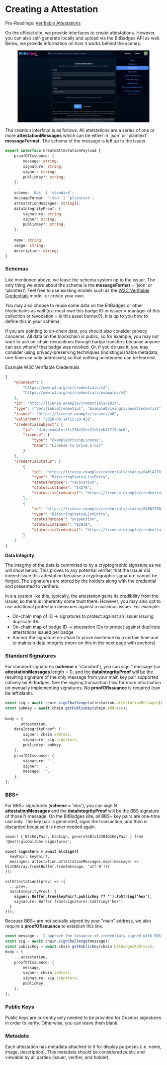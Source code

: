 # Creating a Attestation

Pre-Readings: [Verifiable Attestations](./)

On the official site, we provide interfaces to create attestations. However, you can also self-generate locally and upload via the BitBadges API as well. Below, we provide information on how it works behind the scenes.&#x20;

<figure><img src="../../../.gitbook/assets/image (135).png" alt=""><figcaption></figcaption></figure>

The creation interface is as follows. All attestations are a series of one or more **attestationMessages** which can be either in 'json' or 'plaintext' **messageFormat**. The schema of the message is left up to the issuer.

```typescript
export interface CreateAttestationPayload {
    proofOfIssuance: {
        message: string;
        signature: string;
        signer: string;
        publicKey?: string;
    };

    scheme: 'bbs' | 'standard';
    messageFormat: 'json' | 'plaintext';
    attestationMessages: string[];
    dataIntegrityProof: {
        signature: string;
        signer: string;
        publicKey?: string;
    };

    name: string;
    image: string;
    description: string;
}
```

### **Schemas**

Like mentioned above, we leave the schema system up to the issuer. The only thing we store about the schema is the **messageFormat** = 'json' or 'plaintext'. Feel free to use existing models such as the [W3C Verifiable Credentials](https://www.w3.org/TR/vc-data-model-2.0/) model, or create your own.

You may also choose to reuse some data on the BitBadges or other blockchains as well (ex: must own this badge ID or issuer = manager of this collection or revocation = is this asset burned?). It is up to you how to define this in your schema.

If you are pointing to on-chain data, you should also consider privacy concerns. All data on the blockchain is public, so for example, you may not want to use on-chain revocations through badge transfers because anyone can see when/if that badge was revoked. Or, if you do use it, you may consider using privacy-preserving techniques (indistinguishable metadata, one-time use only addresses) so that nothing unintended can be learned.

Example W3C Verifiable Credentials

```json
{
    "@context": [
        "https://www.w3.org/ns/credentials/v2",
        "https://www.w3.org/ns/credentials/examples/v2"
    ],
    "id": "http://license.example/credentials/9837",
    "type": ["VerifiableCredential", "ExampleDrivingLicenseCredential"],
    "issuer": "https://license.example/issuers/48",
    "validFrom": "2020-03-14T12:10:42Z",
    "credentialSubject": {
        "id": "did:example:f1c276e12ec21ebfeb1f712ebc6",
        "license": {
            "type": "ExampleDrivingLicense",
            "name": "License to Drive a Car"
        }
    },
    "credentialStatus": [
        {
            "id": "https://license.example/credentials/status/84#14278",
            "type": "BitstringStatusListEntry",
            "statusPurpose": "revocation",
            "statusListIndex": "14278",
            "statusListCredential": "https://license.example/credentials/status/84"
        },
        {
            "id": "https://license.example/credentials/status/84#82938",
            "type": "BitstringStatusListEntry",
            "statusPurpose": "suspension",
            "statusListIndex": "82938",
            "statusListCredential": "https://license.example/credentials/status/84"
        }
    ]
}
```

**Data Integrity**

The integrity of the data is committed to by a cryptographic signature as we will show below. This proves to any potential verifier that the issuer did indeed issue this attestation because a cryptographic signature cannot be forged. The signatures are stored by the holders along with the credential and presented to verifiers.

In a a system like this, typically, the attestation gains its credibility from the issuer, so there is inherently some trust there. However, you may also opt to use additional protection measures against a malicious issuer. For example:

-   On-chain map of ID -> signatures to protect against an issuer issuing duplicate IDs
-   On-chain map of badge ID -> attestation IDs to protect against duplicate attestations issued per badge
-   Anchor the signature on-chain to prove existence by a certain time and to maintain data integrity (more on this in the next page with anchors)

### Standard Signatures

For standard signatures (**scheme** = 'standard'), you can sign 1 message (so **attestationMessages**.length = 1), and the **dataIntegrityProof** will be the resulting signature of the only message from your main key pair supported natively by BitBadges. See the signing transaction flow for more information on manually implementing signatures. No **proofOfIssuance** is required (can be left blank).

```typescript
const sig = await chain.signChallenge(attestation.attestationMessages[0]);
const pubKey = await chain.getPublicKey(chain.address);

body = {
    ...attestation,
    dataIntegrityProof: {
        signer: chain.address,
        signature: sig.signature,
        publicKey: pubKey,
    },
    proofOfIssuance: {
        signature: '',
        signer: '',
        message: '',
    },
};
```

### **BBS+**

For BBS+ signatures (**scheme** = 'bbs'), you can sign N **attestationMessages** and the **dataIntegrityProof** will be the BBS signature of those N message. On the BitBadges site, all BBS+ key pairs are one-time use only. The key pair is generated, signs the transaction, and then is discarded because it is never needed again.

<pre class="language-typescript"><code class="lang-typescript">import { BlsKeyPair, blsSign, generateBls12381G2KeyPair } from '@mattrglobal/bbs-signatures';

<strong>const signature = await blsSign({
</strong>  keyPair: keyPair!,
  messages: attestation.attestationMessages.map((message) => Uint8Array.from(Buffer.from(message, 'utf-8')))
});

setAttestation((prev) => ({
  ...prev,
  dataIntegrityProof: {
<strong>    signer: Buffer.from(keyPair?.publicKey ?? '').toString('hex'),
</strong>    signature: Buffer.from(signature).toString('hex')
  }
}));
</code></pre>

Because BBS+ are not actually signed by your "main" address, we also require a **proofOfIssuance** to establish this link.

```typescript
const message = `I approve the issuance of credentials signed with BBS+ ${attestation.dataIntegrityProof.signer} as my own.\n\n`;
const sig = await chain.signChallenge(message);
const publicKey = await chain.getPublicKey(chain.bitbadgesAddress);
body = {
    ...attestation,
    proofOfIssuance: {
        message,
        signer: chain.address,
        signature: sig.signature,
        publicKey,
    },
};
```

### **Public Keys**

Public keys are currently only needed to be provided for Cosmos signatures in order to verify. Otherwise, you can leave them blank.

### **Metadata**

Each attestation has metadata attached to it for display purposes (i.e. name, image, description). This metadata should be considered public and viewable by all parties (issuer, verifier, and holder).
